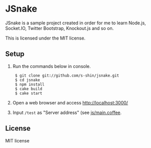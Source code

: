 
JSnake
======

JSnake is a sample project created in order for me to learn Node.js, Socket.IO, Twitter Bootstrap, Knockout.js and so on.

This is licensed under the MIT license.

Setup
-----

1. Run the commands below in console.

		$ git clone git://github.com/s-shin/jsnake.git
		$ cd jsnake
		$ npm install
		$ cake build
		$ cake start

2. Open a web browser and access <http://localhost:3000/>
3. Input `/test` as "Server address" (see [js/main.coffee](./tree/master/js/main.coffee).

License
-------

MIT license



